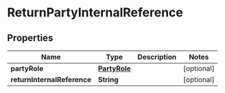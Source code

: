 # ReturnPartyInternalReference

## Properties
Name | Type | Description | Notes
------------ | ------------- | ------------- | -------------
**partyRole** | [**PartyRole**](PartyRole.md) |  |  [optional]
**returnInternalReference** | **String** |  |  [optional]
